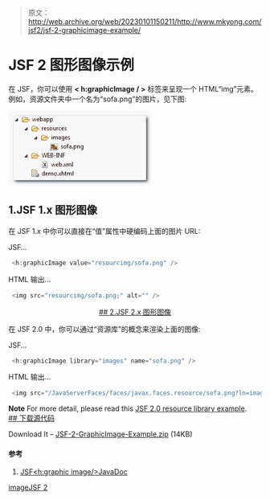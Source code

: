 > 原文：<http://web.archive.org/web/20230101150211/http://www.mkyong.com/jsf2/jsf-2-graphicimage-example/>

# JSF 2 图形图像示例

在 JSF，你可以使用 **< h:graphicImage / >** 标签来呈现一个 HTML“img”元素。例如，资源文件夹中一个名为“sofa.png”的图片，见下图:

![jsf2-graphicImage-example](img/51b15ce5b042666ebea4b75cfcb29bbb.png "jsf2-graphicImage-example")

## 1.JSF 1.x 图形图像

在 JSF 1.x 中你可以直接在“值”属性中硬编码上面的图片 URL:

JSF…

```java
 <h:graphicImage value="resourcimg/sofa.png" /> 
```

HTML 输出…

```java
 <img src="resourcimg/sofa.png;" alt="" /> 
```

 <ins class="adsbygoogle" style="display:block; text-align:center;" data-ad-format="fluid" data-ad-layout="in-article" data-ad-client="ca-pub-2836379775501347" data-ad-slot="6894224149">## 2.JSF 2.x 图形图像

在 JSF 2.0 中，你可以通过“资源库”的概念来渲染上面的图像:

JSF…

```java
 <h:graphicImage library="images" name="sofa.png" /> 
```

HTML 输出…

```java
 <img src="/JavaServerFaces/faces/javax.faces.resource/sofa.png?ln=images" alt="" /> 
```

**Note**
For more detail, please read this [JSF 2.0 resource library example](http://web.archive.org/web/20190214235255/http://www.mkyong.com/jsf2/resources-library-in-jsf-2-0/). <ins class="adsbygoogle" style="display:block" data-ad-client="ca-pub-2836379775501347" data-ad-slot="8821506761" data-ad-format="auto" data-ad-region="mkyongregion">## 下载源代码

Download It – [JSF-2-GraphicImage-Example.zip](http://web.archive.org/web/20190214235255/http://www.mkyong.com/wp-content/uploads/2010/10/JSF-2-GraphicImage-Example.zip) (14KB)

#### 参考

1.  [JSF<h:graphic image/>JavaDoc](http://web.archive.org/web/20190214235255/https://javaserverfaces.dev.java.net/nonav/docs/2.0/pdldocs/facelets/h/graphicImage.html)

[image](http://web.archive.org/web/20190214235255/http://www.mkyong.com/tag/image/)[JSF 2](http://web.archive.org/web/20190214235255/http://www.mkyong.com/tag/jsf2/)








